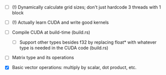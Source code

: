 - [ ] (!) Dynamically calculate grid sizes; don't just hardcode 3 threads with 1 block
- [ ] (!) Actually learn CUDA and write good kernels
- [ ] Compile CUDA at build-time (build.rs)
    - [ ] Support other types besides f32 by replacing float* with whatever type is needed in the CUDA code (build.rs)
- [ ] Matrix type and its operations

- [x] Basic vector operations: multiply by scalar, dot product, etc.

